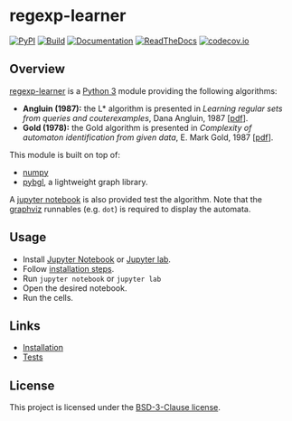 # regexp-learner

[![PyPI](https://img.shields.io/pypi/v/regexp_learner.svg)](https://pypi.python.org/pypi/regexp_learner/)
[![Build](https://github.com/nokia/regexp-learner/workflows/build/badge.svg?branch=main)](https://github.com/nokia/regexp-learner/actions?query=workflow%3Abuild)
[![Documentation](https://github.com/nokia/regexp-learner/workflows/docs/badge.svg?branch=main)](https://github.com/nokia/regexp-learner/actions?query=workflow%3Adocs)
[![ReadTheDocs](https://readthedocs.org/projects/regexp-learner/badge/?version=latest)](https://regexp-learner.readthedocs.io/en/latest/?badge=latest)
[![codecov.io](https://codecov.io/gh/nokia/regexp-learner/branch/main/graphs/badge.svg)](https://app.codecov.io/gh/nokia/regexp-learner)

## Overview

[regexp-learner](https://github.com/nokia/regexp-learner) is a [Python 3](http://python.org/) module providing the following algorithms:
* __Angluin (1987):__ the L* algorithm is presented in _Learning regular sets from queries and couterexamples_, Dana Angluin, 1987 [[pdf](https://people.eecs.berkeley.edu/~dawnsong/teaching/s10/papers/angluin87.pdf)].
* __Gold (1978):__ the Gold algorithm is presented in _Complexity of automaton identification from given data_, E. Mark Gold, 1987 [[pdf](http://sebastian.doc.gold.ac.uk/papers/Language_Learning/gold78complexity.pdf)].

This module is built on top of:
* [numpy](https://pypi.org/project/numpy/)
* [pybgl](https://pypi.org/project/pybgl/), a lightweight graph library.

A [jupyter notebook](https://pypi.org/project/jupyter/) is also provided test the algorithm. Note that the [graphviz](https://pypi.org/project/jupyter/) runnables (e.g. `dot`) is required to display the automata.

## Usage

* Install [Jupyter Notebook](https://pypi.org/project/jupyter/) or [Jupyter lab](https://pypi.org/project/jupyterlab/).
* Follow [installation steps](https://github.com/nokia/regexp-learner/wiki/Installation).
* Run `jupyter notebook` or `jupyter lab` 
* Open the desired notebook.
* Run the cells.


## Links

* [Installation](https://github.com/nokia/regexp-learner/wiki/Installation)
* [Tests](https://github.com/nokia/regexp-leader/wiki/Test)

## License

This project is licensed under the [BSD-3-Clause license](https://github.com/nokia/regexp-learner/blob/master/LICENSE).

